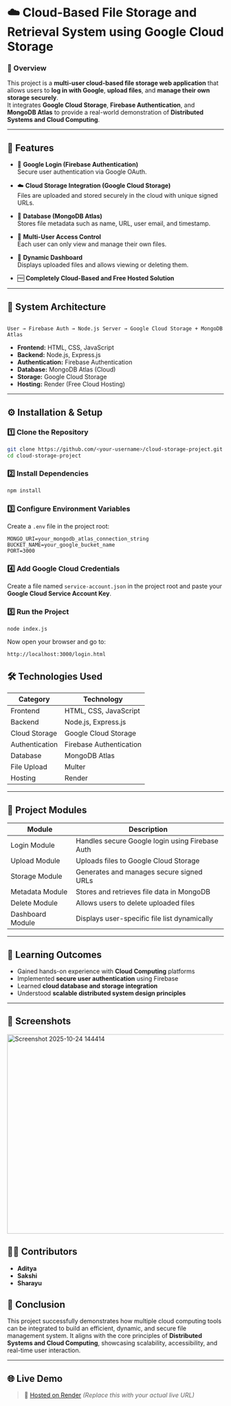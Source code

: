 # ☁️ Cloud-Based File Storage and Retrieval System using Google Cloud Storage

### 📘 Overview
This project is a **multi-user cloud-based file storage web application** that allows users to **log in with Google**, **upload files**, and **manage their own storage securely**.  
It integrates **Google Cloud Storage**, **Firebase Authentication**, and **MongoDB Atlas** to provide a real-world demonstration of **Distributed Systems and Cloud Computing**.

---

## 🚀 Features
- 🔐 **Google Login (Firebase Authentication)**  
  Secure user authentication via Google OAuth.

- ☁️ **Cloud Storage Integration (Google Cloud Storage)**  
  Files are uploaded and stored securely in the cloud with unique signed URLs.

- 🧠 **Database (MongoDB Atlas)**  
  Stores file metadata such as name, URL, user email, and timestamp.

- 👥 **Multi-User Access Control**  
  Each user can only view and manage their own files.

- 🧾 **Dynamic Dashboard**  
  Displays uploaded files and allows viewing or deleting them.

- 🆓 **Completely Cloud-Based and Free Hosted Solution**

---

## 🧩 System Architecture
```

User → Firebase Auth → Node.js Server → Google Cloud Storage + MongoDB Atlas

````
- **Frontend:** HTML, CSS, JavaScript  
- **Backend:** Node.js, Express.js  
- **Authentication:** Firebase Authentication  
- **Database:** MongoDB Atlas (Cloud)  
- **Storage:** Google Cloud Storage  
- **Hosting:** Render (Free Cloud Hosting)

---

## ⚙️ Installation & Setup

### 1️⃣ Clone the Repository
```bash
git clone https://github.com/<your-username>/cloud-storage-project.git
cd cloud-storage-project
````

### 2️⃣ Install Dependencies

```bash
npm install
```

### 3️⃣ Configure Environment Variables

Create a `.env` file in the project root:

```
MONGO_URI=your_mongodb_atlas_connection_string
BUCKET_NAME=your_google_bucket_name
PORT=3000
```

### 4️⃣ Add Google Cloud Credentials

Create a file named `service-account.json` in the project root and paste your **Google Cloud Service Account Key**.

### 5️⃣ Run the Project

```bash
node index.js
```

Now open your browser and go to:

```
http://localhost:3000/login.html
```

## 🛠️ Technologies Used

| Category       | Technology              |
| -------------- | ----------------------- |
| Frontend       | HTML, CSS, JavaScript   |
| Backend        | Node.js, Express.js     |
| Cloud Storage  | Google Cloud Storage    |
| Authentication | Firebase Authentication |
| Database       | MongoDB Atlas           |
| File Upload    | Multer                  |
| Hosting        | Render                  |

---

## 🧱 Project Modules

| Module           | Description                                     |
| ---------------- | ----------------------------------------------- |
| Login Module     | Handles secure Google login using Firebase Auth |
| Upload Module    | Uploads files to Google Cloud Storage           |
| Storage Module   | Generates and manages secure signed URLs        |
| Metadata Module  | Stores and retrieves file data in MongoDB       |
| Delete Module    | Allows users to delete uploaded files           |
| Dashboard Module | Displays user-specific file list dynamically    |

---

## 🧠 Learning Outcomes

* Gained hands-on experience with **Cloud Computing** platforms
* Implemented **secure user authentication** using Firebase
* Learned **cloud database and storage integration**
* Understood **scalable distributed system design principles**

---

## 📸 Screenshots
<img width="1243" height="463" alt="Screenshot 2025-10-24 144414" src="https://github.com/user-attachments/assets/c884d53f-f189-428c-bf95-0bfa75e047ce" />

## 👨‍💻 Contributors

* **Aditya**
* **Sakshi**
* **Sharayu**

## 🏁 Conclusion

This project successfully demonstrates how multiple cloud computing tools can be integrated to build an efficient, dynamic, and secure file management system.
It aligns with the core principles of **Distributed Systems and Cloud Computing**, showcasing scalability, accessibility, and real-time user interaction.

---

## 🌐 Live Demo

> 🔗 [Hosted on Render](https://your-app-name.onrender.com) *(Replace this with your actual live URL)*



